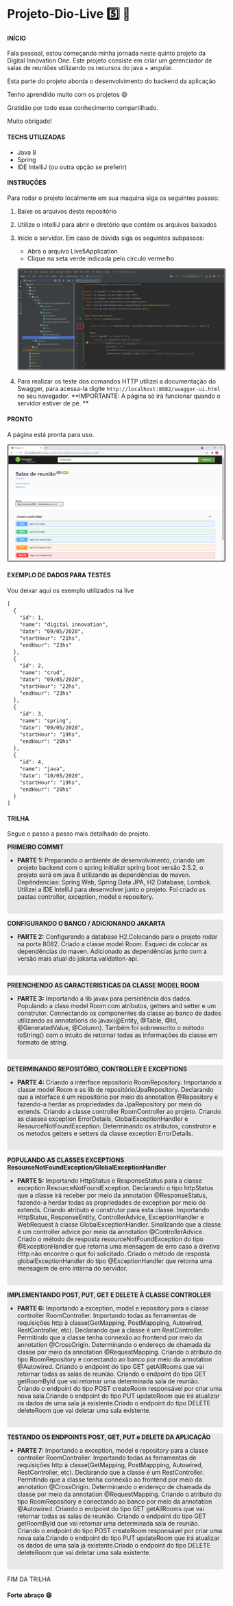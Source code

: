 # Projeto-Dio-Live :five: :rocket:

#### INÍCIO

Fala pessoal, estou começando minha jornada neste quinto projeto da Digital Innovation One. Este projeto consiste em criar um gerenciador de salas de reuniões utilizando os recursos do java + angular.

Esta parte do projeto aborda o desenvolvimento do backend da aplicação

Tenho aprendido muito com os projetos :smile:

Gratidão por todo esse conhecimento compartilhado.

Muito obrigado!

#### TECHS UTILIZADAS

* Java 8
* Spring
* IDE IntelliJ (ou outra opção se preferir)

#### INSTRUÇÕES

Para rodar o projeto localmente em sua maquina siga os seguintes passos:

1. Baixe os arquivos deste repositório

2. Utilize o intelliJ para abrir o diretório que contém os arquivos baixados

3. Inicie o servidor. Em caso de dúvida siga os seguintes subpassos:

   * Abra o arquivo Live5Application
   * Clique na seta verde indicada pelo circulo vermelho

   <img src="img/rodar.png" style="border: solid grey; border-radius:4px"></img>

4. Para realizar os teste dos comandos HTTP utilizei a documentação do Swagger, para acessa-la digite `http://localhost:8082/swagger-ui.html` no seu navegador. **IMPORTANTE: A página só irá funcionar quando o servidor estiver de pé. **

#### PRONTO

A página está pronta para uso.

<img src="img/fim.PNG" style="border: solid grey; border-radius:4px"></img>

#### EXEMPLO DE DADOS PARA TESTES

Vou deixar aqui os exemplo utilizados na live

```shell script
[
  {
    "id": 1,
    "name": "digital innovation",
    "date": "09/05/2020",
    "startHour": "21hs",
    "endHour": "23hs"
  },
  {
    "id": 2,
    "name": "crud",
    "date": "09/05/2020",
    "startHour": "22hs",
    "endHour": "23hs"
  },
  {
    "id": 3,
    "name": "spring",
    "date": "09/05/2020",
    "startHour": "19hs",
    "endHour": "20hs"
  },
  {
    "id": 4,
    "name": "java",
    "date": "10/05/2020",
    "startHour": "19hs",
    "endHour": "20hs"
  }
]
```

#### TRILHA

Segue o passo a passo mais detalhado do projeto.

<div style="background-color: #E8E8E8; border-radius: 3px;">
   <p><strong>PRIMEIRO COMMIT</strong></p>
    <ul>
        <li><strong>PARTE 1:</strong> Preparando o ambiente de desenvolvimento, criando um projeto backend com o spring initializr spring boot versão 2.5.2, o projeto será em java 8 utilizando as dependências do maven. Depêndencias: Spring Web, Spring Data JPA, H2 Database, Lombok. Utilizei a IDE IntelliJ para desenvolver junto o projeto. Foi criado as pastas controller, exception, model e repository.</li>
    </ul>
    <br>
</div>
<div style="background-color: #E8E8E8; border-radius: 3px;">
   <p><strong>CONFIGURANDO O BANCO / ADICIONANDO JAKARTA</strong></p>
    <ul>
        <li><strong>PARTE 2:</strong> Configurando a database H2.Colocando para o projeto rodar na porta 8082. Criado a classe model Room. Esqueci de colocar as dependências do maven. Adicionado as dependências junto com a versão mais atual do jakarta.validation-api.</li>
    </ul>
    <br>
</div>

<div style="background-color: #E8E8E8; border-radius: 3px;">
   <p><strong>PREENCHENDO AS CARACTERISTICAS DA CLASSE MODEL ROOM</strong></p>
    <ul>
        <li><strong>PARTE 3:</strong> Importando a lib javax para persistência dos dados. Populando a class model Room com atributos, getters and setter e um construtor. Connectando os componentes da classe ao banco de dados utilizando as annotations do javax(@Entity, @Table, @Id, @GeneratedValue, @Column). Também foi sobreescrito o método toString() com o intuito de retornar todas as informações da classe em formato de string.</li>
    </ul>
    <br>
</div>
<div style="background-color: #E8E8E8; border-radius: 3px;">
   <p><strong>DETERMINANDO REPOSITÓRIO, CONTROLLER E EXCEPTIONS</strong></p>
    <ul>
        <li><strong>PARTE 4:</strong> Criando a interface repositorio RoomRepository. Importando a classe model Room e as lib de repositório/JpaRepository. Declarando que a interface é um repositório por meio da annotation @Repository e fazendo-a herdar as propriedades da JpaRepository por meio do extends. Criando a classe controller RoomController ao projeto. Criando as classes exception ErrorDetails, GlobalExceptionHandler e ResourceNotFoundException. Determinando os atributos, construtor e os metodos getters e setters da classe exception ErrorDetails.</li>
    </ul>
    <br>
</div>

<div style="background-color: #E8E8E8; border-radius: 3px;">
   <p><strong>POPULANDO AS CLASSES EXCEPTIONS ResourceNotFoundException/GlobalExceptionHandler</strong></p>
    <ul>
        <li><strong>PARTE 5:</strong> Importando HttpStatus e ResponseStatus para a classe exception ResourceNotFoundException. Declarando o tipo httpStatus que a classe irá receber por meio da annotation @ResponseStatus, fazendo-a herdar todas as propriedades de exception por meio do extends. Criando atributo e construtor para esta classe. Importando HttpStatus, ResponseEntity, ControllerAdvice, ExceptionHandler e WebRequest à classe GlobalExceptionHandler. Sinalizando que a classe é um controller advice por meio da annotation @ControllerAdvice. Criado o método de resposta resourceNotFoundException do tipo @ExceptionHandler que retorna uma mensagem de erro caso a diretiva Http não encontre o que foi solicitado. Criado o método de resposta globalExceptionHandler do tipo @ExceptionHandler que retorna uma mensagem de erro interna do servidor.</li>
    </ul>
    <br>
</div>

<div style="background-color: #E8E8E8; border-radius: 3px;">
   <p><strong>IMPLEMENTANDO POST, PUT, GET E DELETE À CLASSE CONTROLLER</strong></p>
    <ul>
        <li><strong>PARTE 6:</strong> Importando a exception, model e repository para a classe controller RoomController. Importando todas as ferramentas de requisições http à classe(GetMapping, PostMappping, Autowired, RestController, etc). Declarando que a classe é um RestController. Permitindo que a classe tenha connexão ao frontend por meio da annotation @CrossOrigin. Determinando o endereço de chamada da classe por meio da annotation @RequestMapping. Criando o atributo do tipo RoomRepository e conectando ao banco por meio da annotation @Autowired. Criando o endpoint do tipo GET getAllRooms que vai retornar todas as salas de reunião. Criando o endpoint do tipo GET getRoomById que vai retornar uma determinada sala de reunião. Criando o endpoint do tipo POST createRoom responsável por criar uma nova sala.Criando o endpoint do tipo PUT updateRoom que irá atualizar os dados de uma sala já existente.Criado o endpoint do tipo DELETE deleteRoom que vai deletar uma sala existente.</li>
    </ul>
    <br>
</div>

<div style="background-color: #E8E8E8; border-radius: 3px;">
   <p><strong>TESTANDO OS ENDPOINTS POST, GET, PUT e DELETE DA APLICAÇÃO</strong></p>
    <ul>
        <li><strong>PARTE 7:</strong> Importando a exception, model e repository para a classe controller RoomController. Importando todas as ferramentas de requisições http à classe(GetMapping, PostMappping, Autowired, RestController, etc). Declarando que a classe é um RestController. Permitindo que a classe tenha connexão ao frontend por meio da annotation @CrossOrigin. Determinando o endereço de chamada da classe por meio da annotation @RequestMapping. Criando o atributo do tipo RoomRepository e conectando ao banco por meio da annotation @Autowired. Criando o endpoint do tipo GET getAllRooms que vai retornar todas as salas de reunião. Criando o endpoint do tipo GET getRoomById que vai retornar uma determinada sala de reunião. Criando o endpoint do tipo POST createRoom responsável por criar uma nova sala.Criando o endpoint do tipo PUT updateRoom que irá atualizar os dados de uma sala já existente.Criado o endpoint do tipo DELETE deleteRoom que vai deletar uma sala existente.</li>
    </ul>
    <br>
</div>

FIM DA TRILHA



#### Forte abraço :smile:

